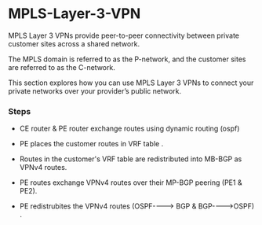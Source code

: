 # MPLS-Layer-3-VPN
MPLS Layer 3 VPNs provide peer-to-peer connectivity between private customer sites 
across a shared network. 


The MPLS domain is referred to as the P-network, and the customer sites are referred 
to as the C-network.


This section explores how you can use MPLS Layer 3 VPNs to connect your private 
networks over your provider’s public network.
### Steps
- CE router & PE router exchange routes using dynamic routing (ospf)

- PE places the customer routes in VRF table .

- Routes in the customer's VRF table are redistributed into MB-BGP as VPNv4 routes. 

- PE routes exchange VPNv4 routes over their MP-BGP peering (PE1 & PE2).

- PE redistrubites the VPNv4 routes (OSPF----> BGP & BGP---->OSPF) .
